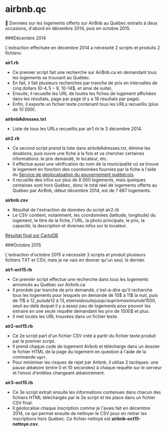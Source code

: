 airbnb.qc
=========

:rocket: Données sur les logements offerts sur AirBnb au Québec extraits à deux occasions, d'abord en décembre 2014, puis en octobre 2015.

###Décembre 2014

L'extraction effectuée en décembre 2014 a nécessité 2 scripts et produits 2 fichiers: 

**air1.rb**
  * Ce premier script fait une recherche sur AirBnb.ca en demandant tous les logements se trouvant au Québec.
  * En fait, il fait plusieurs recherches par tranche de prix en intervalles de cinq dollars (0-4$, 5-9$, 10-14$, et ainsi de suite).
  * Ensuite, il recueille les URL de toutes les fiches de logement affichées dans les résultats, page par page (il y a 18 résultats par page).
  * Enfin, il exporte un fichier texte contenant tous les URLs recueillis (plus de 10 000).

**airbnbAdresses.txt**
  * Liste de tous les URLs recueillis par air1.rb le 3 décembre 2014.

**air2.rb**
  * Ce second script prend la liste dans airbnbAdresses.txt, élimine les doublons, puis ouvre une fiche à la fois et va chercher certaines informations: le prix demandé, le locateur, etc.
  * Il effectue aussi une vérification du nom de la municipalité où se trouve le logement en fonction des coordonnées fournies par la fiche à l'aide du [Service de géolocalisation du gouvernement québécois](http://geoegl.msp.gouv.qc.ca/accueil/aideglo.htm).
  * Il recueille des infos sur plus de 8 000 logements, mais quelques centaines sont hors Québec, donc le total réel de logements offerts au Québec par AirBnb, début décembre 2014, est de 7 687 logements.
 
**airbnb.csv**
  * Résultat de l'extraction de données du script air2.rb
  * Le CSV contient, notamment, les coordonnées (latitude, longitude) du logement, le titre de la fiche, l'URL, la photo principale, le prix, la capacité, la description et diverses infos sur le locateur.

[Résultat final sur CartoDB](http://cdb.io/1yob6Nn)

###Octobre 2015

L'extraction d'octobre 2015 a nécessité 3 scripts et produit plusieurs fichiers TXT et CSV, mais je ne vais en donner qu'un seul, le dernier.

**air1-oct15.rb**
 * Ce premier script effectue une recherche dans tous les logements annoncés au Québec sur Airbnb.ca
 * Il procède par tranche de prix demandé, c'est-à-dire qu'il recherche tous les logements pour lesquels on demande de 10$ à 11$ la nuit, puis de 11$ à 12$, puis de 12$ à 13$, et ainsi de suite jusqu'au prix maximum de 1500$, seuil au-delà duquel il y a assez peu de logements pour pouvoir les extraire en une seule requête demandant les prix de 1500$ et plus.
 * Il met toutes les URL trouvées dans un fichier texte.

**air2-oct15.rb**
* Ce 2e script part d'un fichier CSV créé à partir du fichier texte produit par le premier script.
* Il prend chaque code de logement Airbnb et télécharge dans un dossier le fichier HTML de la page du logement en question à l'aide de la commande ```wget```.
* Pour minimiser les risques de rejet par Airbnb, il utilise 2 tactiques: une pause aléatoire (entre 0 et 10 secondes) à chaque requête sur le serveur et l'envoi d'entêtes changeant aléatoirement.

**air3-oct15.rb**
* Ce 3e script extrait ensuite les informations contenues dans chacun des fichiers HTML téléchargés par le 2e script et les place dans un fichier CSV final.
* Il géolocalise chaque inscription comme je l'avais fait en décembre 2014, ce qui permet ensuite de nettoyer le CSV pour en retirer les inscriptions hors Québec. Ce fichier nettoyé est **airbnb-oct15-nettoye.csv**.
